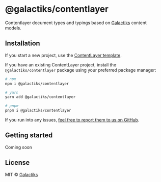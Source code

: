 # @galactiks/contentlayer

Contentlayer document types and typings based on [Galactiks](https://www.galactiks.com) content models.

## Installation

If you start a new project, use the [ContentLayer template](https://github.com/thegalactiks/contentlayer-template).

If you have an existing ContentLayer project, install the `@galactiks/contentlayer` package using your preferred package manager:

```sh
# npm
npm i @galactiks/contentlayer

# yarn
yarn add @galactiks/contentlayer

# pnpm
pnpm i @galactiks/contentlayer
```

If you run into any issues, [feel free to report them to us on GitHub](https://github.com/thegalactiks/explorer/issues).

## Getting started

Coming soon

## License

MIT © [Galactiks](https://www.galactiks.com)
